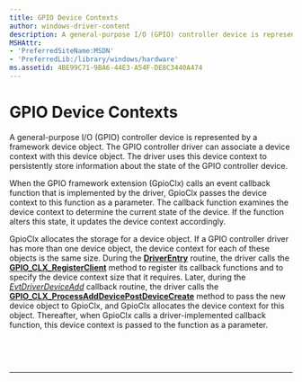 ```yaml
---
title: GPIO Device Contexts
author: windows-driver-content
description: A general-purpose I/O (GPIO) controller device is represented by a framework device object.
MSHAttr:
- 'PreferredSiteName:MSDN'
- 'PreferredLib:/library/windows/hardware'
ms.assetid: 4BE99C71-9BA6-44E3-A54F-DE8C3440A474
---
```


# GPIO Device Contexts


A general-purpose I/O (GPIO) controller device is represented by a framework device object. The GPIO controller driver can associate a device context with this device object. The driver uses this device context to persistently store information about the state of the GPIO controller device.

When the GPIO framework extension (GpioClx) calls an event callback function that is implemented by the driver, GpioClx passes the device context to this function as a parameter. The callback function examines the device context to determine the current state of the device. If the function alters this state, it updates the device context accordingly.

GpioClx allocates the storage for a device object. If a GPIO controller driver has more than one device object, the device context for each of these objects is the same size. During the [**DriverEntry**](https://msdn.microsoft.com/library/windows/hardware/ff544113) routine, the driver calls the [**GPIO\_CLX\_RegisterClient**](https://msdn.microsoft.com/library/windows/hardware/hh439490) method to register its callback functions and to specify the device context size that it requires. Later, during the [*EvtDriverDeviceAdd*](https://msdn.microsoft.com/library/windows/hardware/ff541693) callback routine, the driver calls the [**GPIO\_CLX\_ProcessAddDevicePostDeviceCreate**](https://msdn.microsoft.com/library/windows/hardware/hh439484) method to pass the new device object to GpioClx, and GpioClx allocates the device context for this object. Thereafter, when GpioClx calls a driver-implemented callback function, this device context is passed to the function as a parameter.

 

 


--------------------


